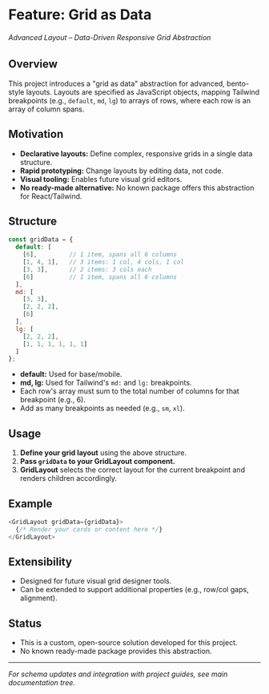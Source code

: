# Feature: Grid as Data

###### Advanced Layout – Data-Driven Responsive Grid Abstraction

## Overview

This project introduces a "grid as data" abstraction for advanced, bento-style layouts. Layouts are specified as JavaScript objects, mapping Tailwind breakpoints (e.g., `default`, `md`, `lg`) to arrays of rows, where each row is an array of column spans.

## Motivation
- **Declarative layouts:** Define complex, responsive grids in a single data structure.
- **Rapid prototyping:** Change layouts by editing data, not code.
- **Visual tooling:** Enables future visual grid editors.
- **No ready-made alternative:** No known package offers this abstraction for React/Tailwind.

## Structure

```js
const gridData = {
  default: [
    [6],         // 1 item, spans all 6 columns
    [1, 4, 1],   // 3 items: 1 col, 4 cols, 1 col
    [3, 3],      // 2 items: 3 cols each
    [6]          // 1 item, spans all 6 columns
  ],
  md: [
    [3, 3],
    [2, 2, 2],
    [6]
  ],
  lg: [
    [2, 2, 2],
    [1, 1, 1, 1, 1, 1]
  ]
};
```

- **default:** Used for base/mobile.
- **md, lg:** Used for Tailwind's `md:` and `lg:` breakpoints.
- Each row's array must sum to the total number of columns for that breakpoint (e.g., 6).
- Add as many breakpoints as needed (e.g., `sm`, `xl`).

## Usage

1. **Define your grid layout** using the above structure.
2. **Pass `gridData` to your GridLayout component.**
3. **GridLayout** selects the correct layout for the current breakpoint and renders children accordingly.

## Example

```js
<GridLayout gridData={gridData}>
  {/* Render your cards or content here */}
</GridLayout>
```

## Extensibility
- Designed for future visual grid designer tools.
- Can be extended to support additional properties (e.g., row/col gaps, alignment).

## Status
- This is a custom, open-source solution developed for this project.
- No known ready-made package provides this abstraction.

---

*For schema updates and integration with project guides, see main documentation tree.*
